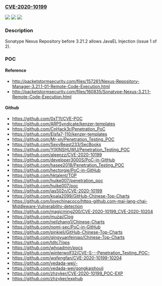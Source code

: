 ### [CVE-2020-10199](https://cve.mitre.org/cgi-bin/cvename.cgi?name=CVE-2020-10199)
![](https://img.shields.io/static/v1?label=Product&message=n%2Fa&color=blue)
![](https://img.shields.io/static/v1?label=Version&message=n%2Fa&color=blue)
![](https://img.shields.io/static/v1?label=Vulnerability&message=n%2Fa&color=brighgreen)

### Description

Sonatype Nexus Repository before 3.21.2 allows JavaEL Injection (issue 1 of 2).

### POC

#### Reference
- http://packetstormsecurity.com/files/157261/Nexus-Repository-Manager-3.21.1-01-Remote-Code-Execution.html
- http://packetstormsecurity.com/files/160835/Sonatype-Nexus-3.21.1-Remote-Code-Execution.html

#### Github
- https://github.com/0xT11/CVE-POC
- https://github.com/ARPSyndicate/kenzer-templates
- https://github.com/CnHack3r/Penetration_PoC
- https://github.com/Elsfa7-110/kenzer-templates
- https://github.com/Mr-xn/Penetration_Testing_POC
- https://github.com/SexyBeast233/SecBooks
- https://github.com/YIXINSHUWU/Penetration_Testing_POC
- https://github.com/aleenzz/CVE-2020-10199
- https://github.com/developer3000S/PoC-in-GitHub
- https://github.com/hasee2018/Penetration_Testing_POC
- https://github.com/hectorgie/PoC-in-GitHub
- https://github.com/hktalent/TOP
- https://github.com/huike007/penetration_poc
- https://github.com/huike007/poc
- https://github.com/jas502n/CVE-2020-10199
- https://github.com/koala2099/GitHub-Chinese-Top-Charts
- https://github.com/lovechinacoco/https-github.com-mai-lang-chai-Middleware-Vulnerability-detection
- https://github.com/magicming200/CVE-2020-10199_CVE-2020-10204
- https://github.com/muzai/Clog
- https://github.com/neilzhang1/Chinese-Charts
- https://github.com/nomi-sec/PoC-in-GitHub
- https://github.com/pinkieli/GitHub-Chinese-Top-Charts
- https://github.com/qingyuanfeiniao/Chinese-Top-Charts
- https://github.com/tdtc7/qps
- https://github.com/whoadmin/pocs
- https://github.com/winterwolf32/CVE-S---Penetration_Testing_POC-
- https://github.com/wsfengfan/CVE-2020-10199-10204
- https://github.com/yedada-wei/-
- https://github.com/yedada-wei/gongkaishouji
- https://github.com/zhzyker/CVE-2020-10199_POC-EXP
- https://github.com/zhzyker/exphub

